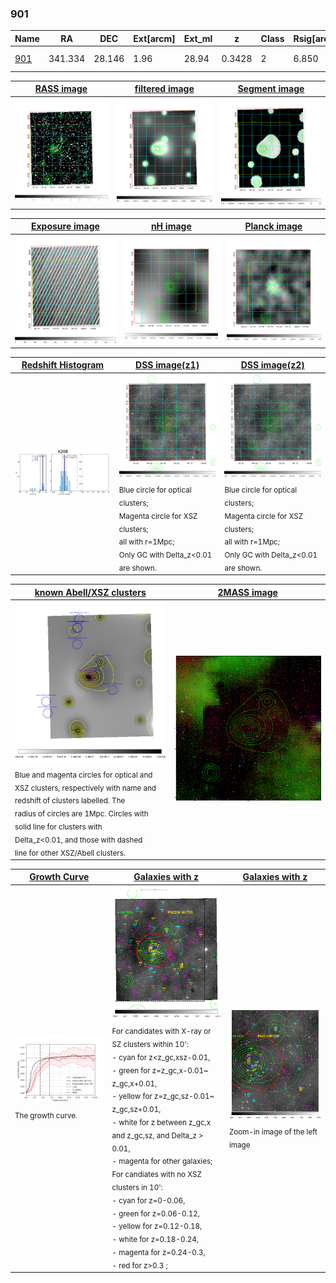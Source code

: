 <div STYLE="page-break-after: always;"></div>

### 901

|Name          |RA          |DEC      | Ext[arcm] | Ext_ml | z    | Class| Rsig[arcmin] | CRsig[c/s] | CR500[c/s] | R500[Mpc] |L500[erg/s]|F500[erg/s/cm^2]| M500[Msun]|Tx[keV]|beta|GC(XSZ,Delta_z<0.01)| GC(OPT,Delta_z<0.01)|GC|alias|
|--------------|------------|------------|---|---|-----------|--------|------|------|----|----|----|----|----|----|----|----|----|----|---|
|[901](script/901.md)     | 341.334       | 28.146       | 1.96    | 28.94   | 0.3428 | 2   | 6.850 |0.107 |0.101 |1.212 |7.557e+44 |1.923e-12 |7.238e+14 |8.148 |1.441 |Tar, |-, |Tar, PSZ2, |k208|

|[RASS image](../image/901/901_img.pdf)|[filtered image](../image/901/901_fil.pdf)|[Segment image](../image/901/901_seg.pdf)|
|-------------------|--------------------|-------------------|
| <img src="../image/901/901_img.png" width="300">  | <img src="../image/901/901_fil.png" width="300">   | <img src="../image/901/901_seg.png" width="300">  |

|[Exposure image](../image/901/901_mex.pdf)| [nH image](../image/901/901_nh.pdf)| [Planck image](../image/901/901_p.pdf)|
|-------------------|--------------------|-------------------|
|<img src="../image/901/901_mex.png" width="300">   | <img src="../image/901/901_nh.png" width="300">    | <img src="../image/901/901_p.png" width="300"> |

|[Redshift Histogram](../image/901/901_zg.pdf) | [DSS image(z1)](../image/901/901_dss_z1.pdf)      |  [DSS image(z2)](../image/901/901_dss_z2.pdf)    |
|-------------------|--------------------|-------------------|
|<img src="../image/901/901_zg.png" width="300"> |<img src="../image/901/901_dss_z1.png" width="300"> <sub><br>Blue circle for optical clusters; <br>Magenta circle for XSZ clusters; <br>all with r=1Mpc; <br>Only GC with Delta_z<0.01 are shown. </sub>| <img src="../image/901/901_dss_z2.png" width="300"><sub><br>Blue circle for optical clusters; <br>Magenta circle for XSZ clusters; <br>all with r=1Mpc; <br>Only GC with Delta_z<0.01 are shown. </sub> |

|[known Abell/XSZ clusters](../image/901/901_m.pdf) | [2MASS image](../image/901/901_2mass.pdf)      |
|-------------------|-------------------|
|<img src=../image/901/901_m.png width="300"> <sub><br>Blue and magenta circles for optical and <br>XSZ clusters, respectively with name and <br>redshift of clusters labelled. The <br>radius of circles are 1Mpc. Circles with <br>solid line for clusters with <br>Delta_z<0.01, and those with dashed <br>line for other XSZ/Abell clusters.        </sub>|<img src="../image/901/901_2mass.png" width="300">  |

|[Growth Curve](../image/901/901_gca_all.png) |[Galaxies with z](../image/901/901_opt_ned.pdf) |[Galaxies with z](../image/901/901_opt_ned_zoom.pdf) |
|-------------------|-------------------|-------------------|
| <img src="../image/901/901_gca_all.png" width="300"> <sub><br>The growth curve.</sub>| <img src=../image/901/901_opt_ned.png width="300"> <br><sub> For candidates with X-ray or SZ clusters within 10': <br> - cyan for z<z_gc,xsz-0.01, <br> - green for z=z_gc,x-0.01~ z_gc,x+0.01, <br> - yellow for z=z_gc,sz-0.01~ z_gc,sz+0.01, <br> - white for z between z_gc,x and z_gc,sz, and Delta_z > 0.01, <br> - magenta for other galaxies; <br>For candiates with no XSZ clusters in 10': <br> - cyan for z=0-0.06, <br> - green for z=0.06-0.12, <br> - yellow for z=0.12-0.18, <br> - white for z=0.18-0.24, <br> - magenta for z=0.24-0.3, <br> - red for z>0.3 ;  </sub>|<img src=../image/901/901_opt_ned_zoom.png width="300">  <br><sub> Zoom-in image of the left image</sub>|




